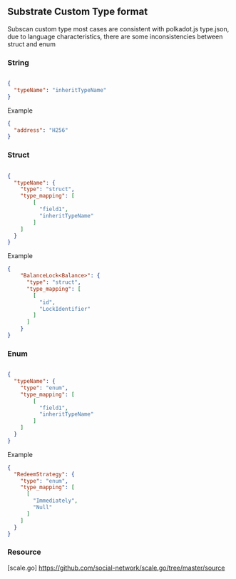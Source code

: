 ## Substrate Custom Type format


Subscan custom type most cases are consistent with polkadot.js type.json, due to language characteristics, 
there are some inconsistencies between struct and enum


### String

```json

{
  "typeName": "inheritTypeName"
}
```

Example

```json
{
  "address": "H256"
}

```

### Struct

```json

{
  "typeName": {
    "type": "struct",
    "type_mapping": [
        [
          "field1", 
          "inheritTypeName"
        ]
    ]
  }
}
```


Example
```json
{
    "BalanceLock<Balance>": {
      "type": "struct",
      "type_mapping": [
        [
          "id", 
          "LockIdentifier"
        ]
      ]
    }
}

```


### Enum


```json

{
  "typeName": {
    "type": "enum",
    "type_mapping": [
        [
          "field1", 
          "inheritTypeName"
        ]
    ]
  }
}
```


Example
```json
{
  "RedeemStrategy": {
    "type": "enum",
    "type_mapping": [
      [
        "Immediately",
        "Null"
      ]
    ]
  }
}

```


### Resource

[scale.go] https://github.com/social-network/scale.go/tree/master/source